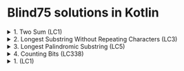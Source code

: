 # Blind75 solutions in Kotlin

<details>
  <summary>1. Two Sum (LC1)</summary>

  ```kt
  fun twoSumHashMap(nums: IntArray, target: Int): IntArray {
      val cache = HashMap<Int, Int>()
      for ((i, value) in nums.withIndex()) {
          val existing = cache[target - value]
          if (existing != null) return intArrayOf(existing, i)
          else cache.put(value, i)
      }

      return intArrayOf()
  }
  ```
</details>


<details>
  <summary>2. Longest Substring Without Repeating Characters (LC3)</summary>  
  
  > Sliding window. The idea is to extend right until we meet a duplicate character. When we do, start moving the left pointer to the right and delete characters from the cache until we meet the original duplicate character.
  
  ```kt
  fun lengthOfLongestSubstring(s: String): Int {
      if (s.length == 0) return 0
      var result = 1
      var cache = HashSet<Char>()
      var l = 0; var r = 0;
      while (r < s.length) {
          if (!cache.contains(s[r])) {
              cache.add(s[r])
              result = Math.max(result, cache.size)
              r++
          } else {
              while (cache.contains(s[r])) {
                  cache.remove(s[l])
                  l++
              }
          }
      }

      return result
  }
  ```
</details>


<details>
  <summary>3. Longest Palindromic Substring (LC5)</summary>
    
  > Sliding Window? First you iterate over the string. And for each character try to expand to the left and right while s[l] == s[r]

  ```kt
  fun longestPalindrome(s: String): String {
    var result = "";
	var maxLength = 0
    
    for (i in 0..s.length - 1) {
        var l = i; var r = i;
        while (l >= 0 && r < s.length && s[l] == s[r]) {
            if (r - l + 1 > maxLength) {
                maxLength = r - l + 1
                result = s.substring(l, r+1)
            }
            l--
            r++
        }
        
        l = i; r = i + 1;
        while (l >= 0 && r < s.length && s[l] == s[r]) {
            if (r - l + 1 > maxLength) {
                maxLength = r - l + 1
                result = s.substring(l, r+1)
            }
            l--
            r++
        }
    }
    
	return result
  }
  ```
</details>
  
<details>
  <summary>4. Counting Bits (LC338)</summary>

  ```kt
  
  ```
</details>

<details>
  <summary>1.  (LC1)</summary>

  ```kt
  ```
</details>
